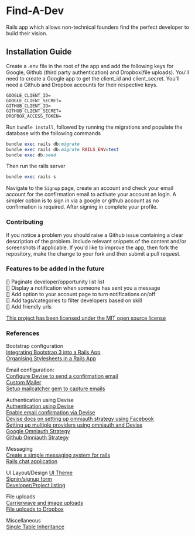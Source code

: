 # Find-A-Dev
Rails app which allows non-technical founders find the perfect developer to build their vision.

## Installation Guide

Create a .env file in the root of the app and add the following keys for Google, Github (third party authentication) and Dropbox(file uploads). You'll need to create a Google app to get the client_id and client_secret. You'll need a Github and Dropbox accounts for their respective keys. 

```text
GOOGLE_CLIENT_ID=
GOOGLE_CLIENT_SECRET=
GITHUB_CLIENT_ID=
GITHUB_CLIENT_SECRET=
DROPBOX_ACCESS_TOKEN=
```

Run `bundle install`, followed by running the migrations and populate the database with the following commands

```ruby
bundle exec rails db:migrate
bundle exec rails db:migrate RAILS_ENV=test
bundle exec db:seed
```

Then run the rails server

```ruby
bundle exec rails s
```

Navigate to the `Signup` page, create an account and check your email account for the confirmation email to activate your account an login. A simpler option is to sign in via a google or github account as no confirmation is required. After signing in complete your profile.


### Contributing

If you notice a problem you should raise a Github issue containing a clear description of the problem. Include relevant snippets of the content and/or screenshots if applicable. If you'd like to improve the app, then fork the repository, make the change to your fork and then submit a pull request.


### Features to be added in the future
[] Paginate developer/opportunity list list  
[] Display a notification when someone has sent you a message  
[] Add option to your account page to turn notifications on/off  
[] Add tags/categories to filter developers based on skill  
[] Add friendly urls  



[This project has been licensed under the MIT open source license](LICENSE)

### References

Bootstrap configuration  
[Integrating Bootstrap 3 into a Rails App](https://rails.devcamp.com/professional-rails-development-course/ui-ux-integration/implementing-twitter-bootstrap-into-a-rails-application)  
[Organising Stylesheets in a Rails App](https://mattboldt.com/organizing-css-and-sass-rails/)  

Email configuration:  
[Configure Devise to send a confirmation email](https://github.com/plataformatec/devise/wiki/How-To:-Use-custom-mailer)  
[Custom Mailer](https://github.com/plataformatec/devise/wiki/How-To:-Use-custom-mailer)  
[Setup mailcatcher gem to capture emails](https://stackoverflow.com/questions/8186584/how-do-i-set-up-email-confirmation-with-devise)

Authentication using Devise  
[Authentication using Devise](https://rails.devcamp.com/trails/dissecting-rails-5/campsites/rails-5-authentication)  
[Enable email confirmation via Devise](https://github.com/plataformatec/devise/wiki/How-To:-Add-:confirmable-to-Users)  
[Devise docs on setting up omniauth strategy using Facebook](https://github.com/plataformatec/devise/wiki/OmniAuth:-Overview)  
[Setting up multiple providers using omniauth and Devise](https://scotch.io/tutorials/integrating-social-login-in-a-ruby-on-rails-application)  
[Google Omniauth Strategy](https://github.com/zquestz/omniauth-google-oauth2)  
[Github Omniauth Strategy](https://github.com/omniauth/omniauth-github)  

Messaging  
[Create a simple messaging system for rails](https://medium.com/@danamulder/tutorial-create-a-simple-messaging-system-on-rails-d9b94b0fbca1)  
[Rails chat application](https://www.nopio.com/blog/rails-real-time-chat-application-part-1/)   

UI Layout/Design
[UI Theme](https://www.creative-tim.com/product/paper-kit)  
[Signin/signup form](https://dribbble.com/shots/1816129-25DaysOf-io-Login/attachments/301216)  
[Developer/Project listing](http://lesseverything.com/)  


File uploads  
[Carrierwave and image uploads](https://rails.devcamp.com/dissecting-rails-5/images-videos-rails-5/deep-dive-installing-configuring-carrierwave-image-uploads-rails-5)  
[File uploads to Dropbox](https://github.com/robin850/carrierwave-dropbox)  

Miscellaneous  
[Single Table Inheritance](http://www.informit.com/articles/article.aspx?p=2220311&seqNum=4)  
